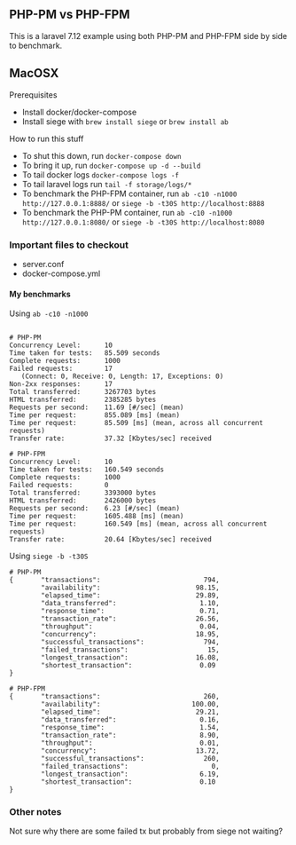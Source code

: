 ## PHP-PM vs PHP-FPM

This is a laravel 7.12 example using both PHP-PM and PHP-FPM side by side to benchmark.

## MacOSX
 Prerequisites 
* Install docker/docker-compose
* Install siege with `brew install siege` or `brew install ab`

How to run this stuff
* To shut this down, run `docker-compose down`
* To bring it up, run `docker-compose up -d --build`
* To tail docker logs `docker-compose logs -f`
* To tail laravel logs run `tail -f storage/logs/*`
* To benchmark the PHP-FPM container, run `ab -c10 -n1000 http://127.0.0.1:8888/` or `siege -b -t30S http://localhost:8888`
* To benchmark the PHP-PM container, run `ab -c10 -n1000 http://127.0.0.1:8080/` or `siege -b -t30S http://localhost:8080`

### Important files to checkout
* server.conf
* docker-compose.yml


#### My benchmarks

Using `ab -c10 -n1000`
```

# PHP-PM
Concurrency Level:      10
Time taken for tests:   85.509 seconds
Complete requests:      1000
Failed requests:        17
   (Connect: 0, Receive: 0, Length: 17, Exceptions: 0)
Non-2xx responses:      17
Total transferred:      3267703 bytes
HTML transferred:       2385285 bytes
Requests per second:    11.69 [#/sec] (mean)
Time per request:       855.089 [ms] (mean)
Time per request:       85.509 [ms] (mean, across all concurrent requests)
Transfer rate:          37.32 [Kbytes/sec] received

# PHP-FPM
Concurrency Level:      10
Time taken for tests:   160.549 seconds
Complete requests:      1000
Failed requests:        0
Total transferred:      3393000 bytes
HTML transferred:       2426000 bytes
Requests per second:    6.23 [#/sec] (mean)
Time per request:       1605.488 [ms] (mean)
Time per request:       160.549 [ms] (mean, across all concurrent requests)
Transfer rate:          20.64 [Kbytes/sec] received

```

Using `siege -b -t30S`
```
# PHP-PM
{       "transactions":                          794,
        "availability":                        98.15,
        "elapsed_time":                        29.89,
        "data_transferred":                     1.10,
        "response_time":                        0.71,
        "transaction_rate":                    26.56,
        "throughput":                           0.04,
        "concurrency":                         18.95,
        "successful_transactions":               794,
        "failed_transactions":                    15,
        "longest_transaction":                 16.08,
        "shortest_transaction":                 0.09
}

# PHP-FPM
{       "transactions":                          260,
        "availability":                       100.00,
        "elapsed_time":                        29.21,
        "data_transferred":                     0.16,
        "response_time":                        1.54,
        "transaction_rate":                     8.90,
        "throughput":                           0.01,
        "concurrency":                         13.72,
        "successful_transactions":               260,
        "failed_transactions":                     0,
        "longest_transaction":                  6.19,
        "shortest_transaction":                 0.10
}
```
### Other notes

Not sure why there are some failed tx but probably from siege not waiting?
